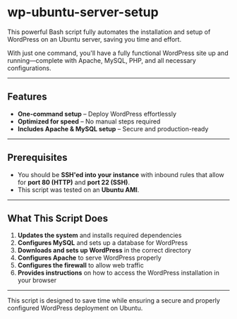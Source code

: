 # wp-ubuntu-server-setup  

This powerful Bash script fully automates the installation and setup of WordPress on an Ubuntu server, saving you time and effort.  

With just one command, you'll have a fully functional WordPress site up and running—complete with Apache, MySQL, PHP, and all necessary configurations.  

---

## Features  

- **One-command setup** – Deploy WordPress effortlessly  
- **Optimized for speed** – No manual steps required  
- **Includes Apache & MySQL setup** – Secure and production-ready  

---

## Prerequisites  

- You should be **SSH'ed into your instance** with inbound rules that allow for **port 80 (HTTP)** and **port 22 (SSH)**.  
- This script was tested on an **Ubuntu AMI**.  

---

## What This Script Does  

1. **Updates the system** and installs required dependencies  
2. **Configures MySQL** and sets up a database for WordPress  
3. **Downloads and sets up WordPress** in the correct directory  
4. **Configures Apache** to serve WordPress properly  
5. **Configures the firewall** to allow web traffic  
6. **Provides instructions** on how to access the WordPress installation in your browser  

---

This script is designed to save time while ensuring a secure and properly configured WordPress deployment on Ubuntu.

